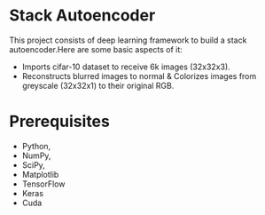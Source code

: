 # Stack Autoencoder

This project consists of deep learning framework to build a stack autoencoder.Here are some basic aspects of it: 

- Imports cifar-10 dataset to receive 6k images (32x32x3).
- Reconstructs blurred images to normal & Colorizes images from greyscale (32x32x1) to their original RGB.

# Prerequisites
- Python,
- NumPy, 
- SciPy, 
- Matplotlib
- TensorFlow
- Keras
- Cuda
